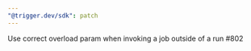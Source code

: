 ```yaml
---
"@trigger.dev/sdk": patch
---
```


Use correct overload param when invoking a job outside of a run #802
